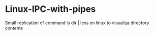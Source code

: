 # Linux-IPC-with-pipes
Small replication of command ls dir | less on linux to visualiza directory contents
